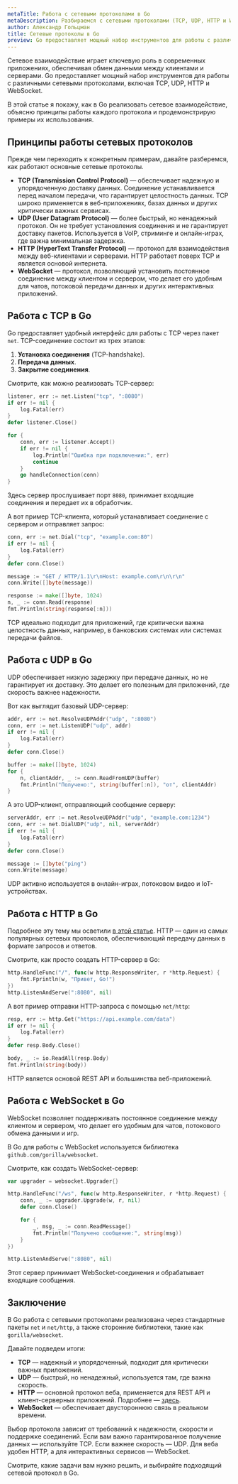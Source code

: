 ```yaml
---
metaTitle: Работа с cетевыми протоколами в Go
metaDescription: Разбираемся c сетевыми протоколами (TCP, UDP, HTTP и WebSocket) в Golang
author: Александр Гольцман
title: Сетевые протоколы в Go
preview: Go предоставляет мощный набор инструментов для работы с различными сетевыми протоколами, включая TCP, UDP, HTTP и WebSocket
---
```


Сетевое взаимодействие играет ключевую роль в современных приложениях, обеспечивая обмен данными между клиентами и серверами. Go предоставляет мощный набор инструментов для работы с различными сетевыми протоколами, включая TCP, UDP, HTTP и WebSocket.

В этой статье я покажу, как в Go реализовать сетевое взаимодействие, объясню принципы работы каждого протокола и продемонстрирую примеры их использования.

## **Принципы работы сетевых протоколов**

Прежде чем переходить к конкретным примерам, давайте разберемся, как работают основные сетевые протоколы.

- **TCP (Transmission Control Protocol)** — обеспечивает надежную и упорядоченную доставку данных. Соединение устанавливается перед началом передачи, что гарантирует целостность данных. TCP широко применяется в веб-приложениях, базах данных и других критически важных сервисах.
- **UDP (User Datagram Protocol)** — более быстрый, но ненадежный протокол. Он не требует установления соединения и не гарантирует доставку пакетов. Используется в VoIP, стриминге и онлайн-играх, где важна минимальная задержка.
- **HTTP (HyperText Transfer Protocol)** — протокол для взаимодействия между веб-клиентами и серверами. HTTP работает поверх TCP и является основой интернета.
- **WebSocket** — протокол, позволяющий установить постоянное соединение между клиентом и сервером, что делает его удобным для чатов, потоковой передачи данных и других интерактивных приложений.

## **Работа с TCP в Go**

Go предоставляет удобный интерфейс для работы с TCP через пакет `net`. TCP-соединение состоит из трех этапов:

1. **Установка соединения** (TCP-handshake).
2. **Передача данных**.
3. **Закрытие соединения**.

Смотрите, как можно реализовать TCP-сервер:

```go
listener, err := net.Listen("tcp", ":8080")
if err != nil {
    log.Fatal(err)
}
defer listener.Close()

for {
    conn, err := listener.Accept()
    if err != nil {
        log.Println("Ошибка при подключении:", err)
        continue
    }
    go handleConnection(conn)
}
```

Здесь сервер прослушивает порт `8080`, принимает входящие соединения и передает их в обработчик.

А вот пример TCP-клиента, который устанавливает соединение с сервером и отправляет запрос:

```go
conn, err := net.Dial("tcp", "example.com:80")
if err != nil {
    log.Fatal(err)
}
defer conn.Close()

message := "GET / HTTP/1.1\r\nHost: example.com\r\n\r\n"
conn.Write([]byte(message))

response := make([]byte, 1024)
n, _ := conn.Read(response)
fmt.Println(string(response[:n]))
```

TCP идеально подходит для приложений, где критически важна целостность данных, например, в банковских системах или системах передачи файлов.

## **Работа с UDP в Go**

UDP обеспечивает низкую задержку при передаче данных, но не гарантирует их доставку. Это делает его полезным для приложений, где скорость важнее надежности.

Вот как выглядит базовый UDP-сервер:

```go
addr, err := net.ResolveUDPAddr("udp", ":8080")
conn, err := net.ListenUDP("udp", addr)
if err != nil {
    log.Fatal(err)
}
defer conn.Close()

buffer := make([]byte, 1024)
for {
    n, clientAddr, _ := conn.ReadFromUDP(buffer)
    fmt.Println("Получено:", string(buffer[:n]), "от", clientAddr)
}
```

А это UDP-клиент, отправляющий сообщение серверу:

```go
serverAddr, err := net.ResolveUDPAddr("udp", "example.com:1234")
conn, err := net.DialUDP("udp", nil, serverAddr)
if err != nil {
    log.Fatal(err)
}
defer conn.Close()

message := []byte("ping")
conn.Write(message)
```

UDP активно используется в онлайн-играх, потоковом видео и IoT-устройствах.

## **Работа с HTTP в Go**

Подробнее эту тему мы осветили [в этой статье](https://purpleschool.ru/knowledge-base/article/http-requests). HTTP — один из самых популярных сетевых протоколов, обеспечивающий передачу данных в формате запросов и ответов.

Смотрите, как просто создать HTTP-сервер в Go:

```go
http.HandleFunc("/", func(w http.ResponseWriter, r *http.Request) {
    fmt.Fprintln(w, "Привет, Go!")
})
http.ListenAndServe(":8080", nil)
```

А вот пример отправки HTTP-запроса с помощью `net/http`:

```go
resp, err := http.Get("https://api.example.com/data")
if err != nil {
    log.Fatal(err)
}
defer resp.Body.Close()

body, _ := io.ReadAll(resp.Body)
fmt.Println(string(body))
```

HTTP является основой REST API и большинства веб-приложений.

## **Работа с WebSocket в Go**

WebSocket позволяет поддерживать постоянное соединение между клиентом и сервером, что делает его удобным для чатов, потокового обмена данными и игр.

В Go для работы с WebSocket используется библиотека `github.com/gorilla/websocket`.

Смотрите, как создать WebSocket-сервер:

```go
var upgrader = websocket.Upgrader{}

http.HandleFunc("/ws", func(w http.ResponseWriter, r *http.Request) {
    conn, _ := upgrader.Upgrade(w, r, nil)
    defer conn.Close()

    for {
        _, msg, _ := conn.ReadMessage()
        fmt.Println("Получено сообщение:", string(msg))
    }
})

http.ListenAndServe(":8080", nil)
```

Этот сервер принимает WebSocket-соединения и обрабатывает входящие сообщения.

## **Заключение**

В Go работа с сетевыми протоколами реализована через стандартные пакеты `net` и `net/http`, а также сторонние библиотеки, такие как `gorilla/websocket`.

Давайте подведем итоги:

- **TCP** — надежный и упорядоченный, подходит для критически важных приложений.
- **UDP** — быстрый, но ненадежный, используется там, где важна скорость.
- **HTTP** — основной протокол веба, применяется для REST API и клиент-серверных приложений. Подробнее — [здесь](https://purpleschool.ru/knowledge-base/article/http-requests).
- **WebSocket** — обеспечивает двустороннюю связь в реальном времени.

Выбор протокола зависит от требований к надежности, скорости и поддержке соединений. Если вам важно гарантированное получение данных — используйте TCP. Если важнее скорость — UDP. Для веба удобен HTTP, а для интерактивных сервисов — WebSocket.

Смотрите, какие задачи вам нужно решить, и выбирайте подходящий сетевой протокол в Go.
